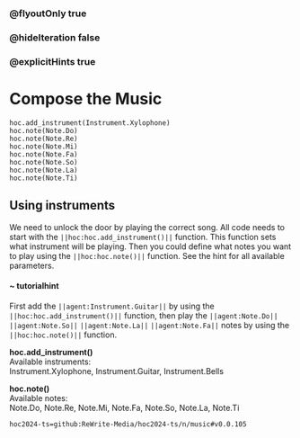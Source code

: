 ### @flyoutOnly true
### @hideIteration false
### @explicitHints true

# Compose the Music

```python-template
hoc.add_instrument(Instrument.Xylophone)
hoc.note(Note.Do)
hoc.note(Note.Re)
hoc.note(Note.Mi)
hoc.note(Note.Fa)
hoc.note(Note.So)
hoc.note(Note.La)
hoc.note(Note.Ti)
```

## Using instruments
We need to unlock the door by playing the correct song. All code needs to start with the ``||hoc:hoc.add_instrument()||`` function. This function sets what instrument will be playing. Then you could define what notes you want to play using the ``||hoc:hoc.note()||`` function. See the hint for all available parameters.

#### ~ tutorialhint
First add the ``||agent:Instrument.Guitar||`` by using the ``||hoc:hoc.add_instrument()||`` function, then play the ``||agent:Note.Do||`` ``||agent:Note.So||`` ``||agent:Note.La||`` ``||agent:Note.Fa||`` notes by using the ``||hoc:hoc.note()||`` function.

**hoc.add_instrument()**  
Available instruments:  
Instrument.Xylophone, Instrument.Guitar, Instrument.Bells

**hoc.note()**  
Available notes:  
Note.Do, Note.Re, Note.Mi, Note.Fa, Note.So, Note.La, Note.Ti


```package
hoc2024-ts=github:ReWrite-Media/hoc2024-ts/n/music#v0.0.105
```